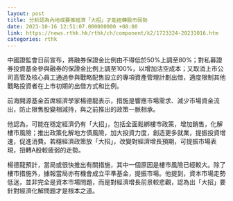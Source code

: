 ```yaml
---
layout: post
title: 分析認為內地或要推經濟「大招」才能扭轉股市弱勢
date: 2023-10-16 12:51:07.000000000 +08:00
link: https://news.rthk.hk/rthk/ch/component/k2/1723324-20231016.htm
categories: rthk
---
```


中國證監會日前宣布，將融券保證金比例由不得低於50%上調至80%；對私募證券投資基金參與融券的保證金比例上調至100%，以增加沽空成本；又取消上市公司高管及核心員工通過參與戰略配售設立的專項資產管理計劃出借，適度限制其他戰略投資者在上市初期的出借方式和比例。

前海開源基金首席經濟學家楊德龍表示，措施是響應市場需求、減少市場資金流出，防止限售股變相減持，與之前推出的政策一脈相承。

他認為，可能在穩定經濟仍有「大招」，包括全面鬆綁樓市政策，增加銷售，化解樓市風險；推出政策化解地方債風險，加大投資力度，創造更多就業，提振投資增速，促進消費。若穩經濟政策放「大招」，改變對經濟增長預期，可提振市場表現，扭轉A股較疲弱的走勢。

楊德龍預計，當局或很快推出有關措施，其中一個原因是樓市風險已經較大。除了樓市措施外，據報當局亦有機會成立平準基金，提振市場。他提到，資本市場走勢低迷，並非完全是資本市場問題，而是對經濟增長前景較悲觀，認為出「大招」要針對經濟化解問題才是根本之道。
